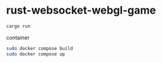 # rust-websocket-webgl-game

```sh
cargo run
```

container

```sh
sudo docker compose build
sudo docker compose up
```
